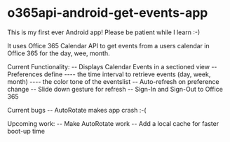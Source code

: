 # o365api-android-get-events-app
This is my first ever Android app! Please be patient while I learn :-)

It uses Office 365 Calendar API to get events from a users calendar in Office 365 for the day, wee, month.

Current Functionality:
-- Displays Calendar Events in a sectioned view
-- Preferences define 
---- the time interval to retrieve events (day, week, month)
---- the color tone of the eventslist
-- Auto-refresh on preference change
-- Slide down gesture for refresh
-- Sign-In and Sign-Out to Office 365

Current bugs
-- AutoRotate makes app crash :-(

Upcoming work:
-- Make AutoRotate work
-- Add a local cache for faster boot-up time

